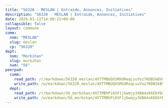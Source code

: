 ```yaml
---
title: "56320 - MESLAN | Entraide, Annonces, Initiatives"
description: "56320 - MESLAN | Entraide, Annonces, Initiatives"
date: 2020-01-11T14:09:21+09:00
collapsible: false
layout: commune
comm:
  nom: "MESLAN"
  slug: meslan
  cp: "56320"
dept:
  nom: "Morbihan"
  slug: morbihan
  num: "56"
peerpad:
  comm:
    read_path: /r/markdown/56320_meslan/4XTTMBUQXSMXdReqLsuYoz7KDBSkBVdhsuz5WhPzZf9fRx7x4
    write_path: /w/markdown/56320_meslan/4XTTMBUQXSMXdReqLsuYoz7KDBSkBVdhsuz5WhPzZf9fRx7x4-K3TgTqYmv87ax9oJB32fuJRx5K6SLwmeeqkgsrxpLujdvXNnbnLrQMVcYDhGorXsAxutQbMEpSC2UwaPXLmesXeuLegeH5GKdTLU4uipJt3i5UQnASbToSsEU7AwN2j2sXV7eXN8
  dept:
    read_path: /r/markdown/56_morbihan/4XTTMBhPi6SF1jGwmjy3XBA4sK6EbYDun44EYwF3irZ7aBa5U
    write_path: /w/markdown/56_morbihan/4XTTMBhPi6SF1jGwmjy3XBA4sK6EbYDun44EYwF3irZ7aBa5U-K3TgV3HyhWtqSpmJ2GGLPRtHigVTcxkFRVLMX5R66UyRAN55PNUQgmTNwaDuJmWps9EVWQzncDySYbA7Pg7qEdRXsayrZysPHK4HeKM3FG1U8vQvyUvaDoFo4L4Z8coFC71q4zES
---
```


